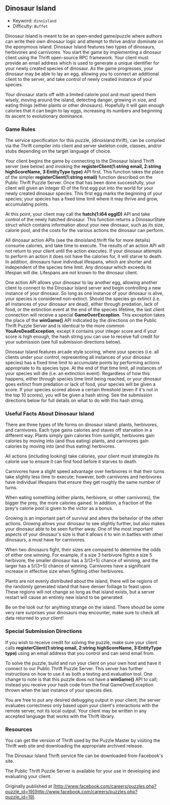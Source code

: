 ## Dinosaur Island

  * Keyword:     `dinoisland`
  * Difficulty:  `Buffet`

Dinosaur Island is meant to be an open-ended game/puzzle where authors can write their own dinosaur logic and attempt to thrive and/or dominate on the eponymous island. Dinosaur Island features two types of dinosaurs, herbivores and carnivores. You start the game by implementing a dinosaur client using the Thrift open-source RPC framework. Your client must provide an email address which is used to generate a unique identifier for your newly created species of dinosaur. As the game progresses, your dinosaur may be able to lay an egg, allowing you to connect an additional client to the server, and take control of newly created instance of your species.

Your dinosaur starts off with a limited calorie pool and must spend them wisely, moving around the island, detecting danger, growing in size, and eating things (either plants or other dinosaurs). Hopefully it will gain enough calories that it can begin to lay eggs, increasing its numbers and beginning its ascent to evolutionary dominance.

### Game Rules

The service specification for this puzzle, (dinoisland.thrift), can be compiled via the Thrift compiler into client and server skeleton code, classes, and/or stubs depending on the target language of choice.

Your client begins the game by connecting to the Dinosaur Island Thrift server (see below) and invoking the **registerClient(1:string email, 2:string highScoreName, 3:EntityType type)** API first. This function takes the place of the simpler **registerClient(1:string email)** function described on the Public Thrift Puzzle Server. Once that has been done successfully, your client will given an integer ID of the first egg put into the world for your newly created dinosaur species. This first egg marks the beginning of your species; your species has a fixed time limit where it may thrive and grow, accumulating points.

At this point, your client may call the **hatch(1:i64 eggID)** API and take control of the newly hatched dinosaur. This function returns a DinosaurState struct which contains information about your new dinosaur, such as its size, calorie pool, and the costs for the various actions the dinosaur can perform.

All dinosaur action APIs (see the dinoisland.thrift file for more details) consume calories, and take time to execute. The results of an action API will not return to your client until the action executes. If your dinosaur attempts to perform an action it does not have the calories for, it will starve to death. In addition, dinosaurs have individual lifespans, which are shorter and independent of the species time limit. Any dinosaur which exceeds its lifespan will die. Lifespans are not known to the dinosaur client.

One action API allows your dinosaur to lay another egg, allowing another client to connect to the Dinosaur Island server and begin controlling a new instance of your dinosaur. So long as one instance of your dinosaur is alive, your species is considered non-extinct. Should the species go extinct (i.e. all instances of your dinosaur are dead), either through predation, lack of food, or the extinction event at the end of the species lifetime, the last client connection will receive a special **GameOverException**. This exception takes the place of the **winGame()** API indicated by the directions on the Public Thrift Puzzle Server and is identical to the more common **YouAreDeadException**, except it contains your integer score and if your score is high enough, the hash string you can use to receive full credit for your submission (see full submission directions below).

Dinosaur Island features arcade style scoring, where your species (i.e. all clients under your control, representing all instances of your dinosaur species) has a fixed time limit to accumulate points by performing actions appropriate to its species type. At the end of that time limit, all instances of your species will die (i.e. an extinction event). Regardless of how this happens, either through species time limit being reached, or your dinosaur goes extinct from predation or lack of food, your species will be given a score. If your species scored above a certain threshold (even if it's not in the top 10 scores), you will be given a hash string. See the submission directions below for full details on what to do with this hash string.

### Useful Facts About Dinosaur Island

There are three types of life forms on dinosaur island: plants, herbivores, and carnivores. Each type gains calories and staves off starvation in a different way. Plants simply gain calories from sunlight, herbivores gain calories by moving into (and thus eating) plants, and carnivores gain calories by moving into (and thus eating) herbivores.

All actions (including looking) take calories, your client must strategize its calorie use to ensure it can find food before it starves to death.

Carnivores have a slight speed advantage over herbivores in that their turns take slightly less time to execute; however, both carnivores and herbivores have individual lifespans that ensure they get roughly the same number of turns.

When eating something (either plants, herbivore, or other carnivores), the bigger the prey, the more calories gained. In addition, a fraction of the prey's calorie pool is given to the victor as a bonus.

Growing is an important part of survival and alters the behavior of the other actions. Growing allows your dinosaur to see slightly further, but also makes your dinosaur able to be seen further away. One of the most important aspects of your dinosaur's size is that it allows it to win in battles with other dinosaurs, a must have for carnivores.

When two dinosaurs fight, their sizes are compared to determine the odds of either one winning. For example, if a size 3 herbivore fights a size 5 herbivore, the smaller dinosaur has a 3/(3+5) chance of winning, and the larger has a 5/(3+5) chance of winning. Carnivores have a significant increase in effective size when fighting other herbivores.

Plants are not evenly distributed about the island, there will be regions of the randomly generated island that have denser foiliage to feast upon. These regions will not change so long as that island exists, but a server restart will cause an entirely new island to be generated.

Be on the look out for anything strange on the island. There should be some very rare surprises your dinosaurs may encounter, make sure to check all data returned to your client!

### Special Submission Directions

If you wish to receive credit for solving the puzzle, make sure your client calls **registerClient(1:string email, 2:string highScoreName, 3:EntityType type)** using an email address that you control and can send email from.

To solve the puzzle, build and run your client on your own host and have it connect to our Public Thrift Puzzle Server. This server has further instructions on how to use it as both a testing and evaluation tool. One change to note is that this puzzle does not have a **winGame()** API to call; instead you receive your hash code from the final GameOverException thrown when the last instance of your species dies.

You are free to put any desired debugging output in your client; the server evaluates correctness only based upon your client's interactions with the remote server, not its local output. Your client may be written in any accepted language that works with the Thrift library.

### Resources

You can get the version of Thrift used by the Puzzle Master by visiting the Thrift web site and downloading the appropriate archived release.

The Dinosaur Island Thrift service file can be downloaded from Facebook's site.

The Public Thrift Puzzle Server is available for your use in developing and evaluating your client.

Originally published at [http://www.facebook.com/careers/puzzles.php?puzzle_id=19](http://www.facebook.com/careers/puzzles.php?puzzle_id=19).
